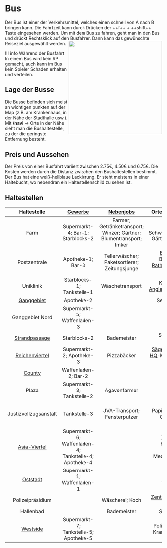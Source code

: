 # Bus
Der Bus ist einer der Verkehrsmittel, welches einen schnell von A nach B bringen kann. Die Fahrtzeit kann durch Drücken der ++f++ + ++shift++ Taste eingesehen werden. Um mit dem Bus zu fahren, geht man in den Bus und drückt Rechtsklick auf den Busfahrer. Dann kann das gewünschte Reiseziel ausgewählt werden. <img align="right" width="300" eight="200" src="../../../assets/image/Öpnv/Bus.png">

!!! info Während der Busfahrt
    In einem Bus wird kein RP gemacht, auch kann im Bus kein Spieler Schaden erhalten und verteilen.

## Lage der Busse
Die Busse befinden sich meist an wichtigen punkten auf der Map (z.B. am Krankenhaus, in der Nähe der Stadthalle usw.). Mit **/navi** -> Orte in der Nähe sieht man die Bushaltestelle, zu der die geringste Entfernung besteht.

## Preis und Aussehen
Der Preis von einer Busfahrt variiert zwischen 2.75€, 4.50€ und 6.75€. Die Kosten werden durch die Distanz zwischen den Bushaltestellen bestimmt.
Der Bus hat eine weiß-hellblaue Lackierung. Er steht meistens in einer Haltebucht, wo nebendran ein Haltestellenschild zu sehen ist.

## Haltestellen

| Haltestelle | [Gewerbe](../../pages/biz/business.md) | [Nebenjobs](../../pages/nebenjobs/nebenjobs.md) | Orte von Interresse|
| :-: | :-: | :-: | :-: |
| Farm | Supermarkt-4; Bar-1; Starblocks-2 | Farmer; Getränketransport; Winzer; Gärtner; Blumentransport; Imker | Jagdhütte; [Schwarzmarktauktion](../../pages/orte/schwarzmarkt.md); Gärtnerei; [Mohnfeld](../../pages/pflanzen/mohnfeld.md) |
| Postzentrale | Apotheke-1; Bar-3 | Tellerwäscher; Paketsortierer; Zeitungsjunge | [Elektroladen](../../pages/allgemein/handy.md); Blumenladen; [Rathaus](../../pages/orte/rathaus.md); [Stadthalle](../../pages/orte/stadthalle.md); [Feuerwehr](../../pages/fraktionen/rettungsdienst.md) |
| Uniklinik | Starblocks-1; Tankstelle-1 | Wäschetransport | Krankenhaus; [Anglerteich](../../pages/nebenjobs/angler.md); [Bergwerk](../../pages/nebenjobs/bergbau.md) |
| [Ganggebiet](../../pages/gebiete/ganggebiet.md) | Apotheke-2 |  | Sekte; [Tierheim](../../pages/gebäude/tierheim.md) |
| Ganggebiet Nord | Supermarkt-5; Waffenladen-3 |
| [Strandpassage](../../pages/gebiete/strandpassage.md) | Starblocks-2 | Bademeister | Schwimmbad; Yachthafen |
| [Reichenviertel](../../pages/gebiete/reichenviertel.md) | Supermarkt-2; Apotheke-3 | Pizzabäcker | [Sägewerk](../../pages/nebenjobs/sägewerk.md); [Camorra HQ](../../pages/fraktionen/camorra.md); Mohnfeld; [Polizei Süd](../../pages/fraktionen/polizei.md) |
| [County](../../pages/gebiete/county.md) | Waffenladen-2; Bar-2 | | Tacoladen |
| Plaza | Supermarkt-3; Tankstelle-2 | Agavenfarmer | [Kartell HQ](../../pages/fraktionen/kartell.md) |
| Justizvollzugsanstalt | Tankstelle-3 | JVA-Transport; Fensterputzer | [Gefängnis](../../pages/gebäude/jva.md); Papierfabrik; [Labor](../../pages/gebäude/labor.md); Geldwäsche; Möbelhaus |
| [Asia-Viertel](../../pages/gebiete/asiaviertel.md) | Supermarkt-6; Waffenladen-4; Tankstelle-4; Apotheke-4 |  | [Yakuza HQ](../../pages/fraktionen/yakuza.md); Freizeitpark; Mohnfeld; Meditationstempel |
| [Oststadt](../../pages/gebiete/oststadt.md) | Supermarkt-1; Waffenladen-1 |  | [Jagdgebiet](../../pages/nebenjobs/jagd.md) |
| Polizeipräsidium |  | Wäscherei; Koch | [Zentralbank](../../pages/gebäude/bank.md); Makler; Polizei HQ |
| Hallenbad | | Bademeister | Schwimmbad |
| [Westside](../../pages/gebiete/westside.md) | Supermarkt-7; Tankstelle-5; Apotheke-5 |  | Polizeirevier West; Krankenhaus West |
